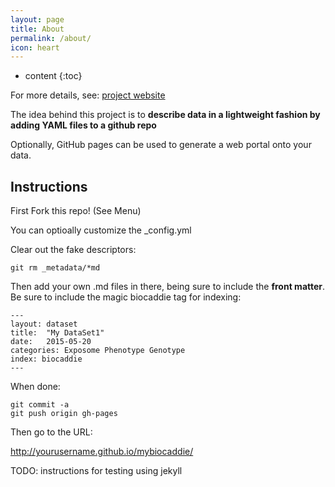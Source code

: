 ```yaml
---
layout: page
title: About
permalink: /about/
icon: heart
---
```


* content
{:toc}

For more details, see: [project website](https://github.com/cmungall/biocaddie-gym)

The idea behind this project is to __describe data in a lightweight
fashion by adding YAML files to a github repo__

Optionally, GitHub pages can be used to generate a web portal onto your data.

## Instructions

First Fork this repo! (See Menu)

You can optioally customize the _config.yml

Clear out the fake descriptors:

```
git rm _metadata/*md
```

Then add your own .md files in there, being sure to include the
__front matter__. Be sure to include the magic biocaddie tag for
indexing:

```
---
layout: dataset
title:  "My DataSet1"
date:   2015-05-20
categories: Exposome Phenotype Genotype
index: biocaddie
---
```

When done:

```
git commit -a
git push origin gh-pages
```

Then go to the URL:

http://yourusername.github.io/mybiocaddie/

TODO: instructions for testing using jekyll
